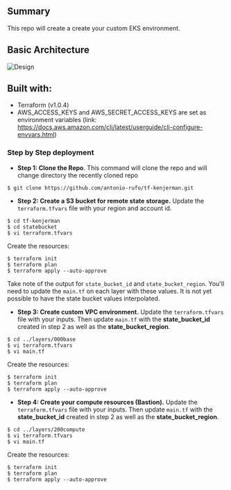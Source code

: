 ## Summary

This repo will create a create your custom EKS environment.

## Basic Architecture

![Design](.github/img/tf-tf-kenjerman-milestone-1.png)

## Built with:

* Terraform (v1.0.4)
* AWS_ACCESS_KEYS and AWS_SECRET_ACCESS_KEYS are set as environment variables (link: https://docs.aws.amazon.com/cli/latest/userguide/cli-configure-envvars.html)

### Step by Step deployment
* **Step 1: Clone the Repo**. This command will clone the repo and will change directory the recently cloned repo
```shell script
$ git clone https://github.com/antonio-rufo/tf-kenjerman.git
```

* **Step 2: Create a S3 bucket for remote state storage.** Update the `terraform.tfvars` file with your region and account id.
```shell script
$ cd tf-kenjerman
$ cd statebucket
$ vi terraform.tfvars
```
Create the resources:
```shell script
$ terraform init
$ terraform plan
$ terraform apply --auto-approve
```
Take note of the output for `state_bucket_id` and `state_bucket_region`. You'll need to update the `main.tf` on each layer with these values. It is not yet possible to have the state bucket values interpolated.

* **Step 3: Create custom VPC environment.** Update the `terraform.tfvars` file with your inputs. Then update `main.tf` with the **state_bucket_id** created in step 2 as well as the **state_bucket_region**.
```shell script
$ cd ../layers/000base
$ vi terraform.tfvars
$ vi main.tf
```
Create the resources:
```shell script
$ terraform init
$ terraform plan
$ terraform apply --auto-approve
```

* **Step 4: Create your compute resources (Bastion).** Update the `terraform.tfvars` file with your inputs. Then update `main.tf` with the **state_bucket_id** created in step 2 as well as the **state_bucket_region**.
```shell script
$ cd ../layers/200compute
$ vi terraform.tfvars
$ vi main.tf
```
Create the resources:
```shell script
$ terraform init
$ terraform plan
$ terraform apply --auto-approve
```

